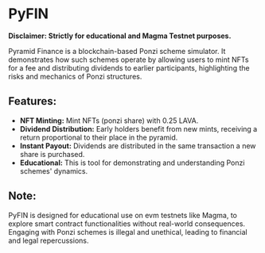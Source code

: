 # PyFIN

**Disclaimer: Strictly for educational and Magma Testnet purposes.**

Pyramid Finance is a blockchain-based Ponzi scheme simulator. It demonstrates how such schemes operate by allowing users to mint NFTs for a fee and distributing dividends to earlier participants, highlighting the risks and mechanics of Ponzi structures.

## Features:

- **NFT Minting:** Mint NFTs (ponzi share) with 0.25 LAVA.
- **Dividend Distribution:** Early holders benefit from new mints, receiving a return proportional to their place in the pyramid.
- **Instant Payout:** Dividends are distributed in the same transaction a new share is purchased.
- **Educational:** This is tool for demonstrating and understanding Ponzi schemes' dynamics.

## Note:

PyFIN is designed for educational use on evm testnets like Magma, to explore smart contract functionalities without real-world consequences. Engaging with Ponzi schemes is illegal and unethical, leading to financial and legal repercussions.
